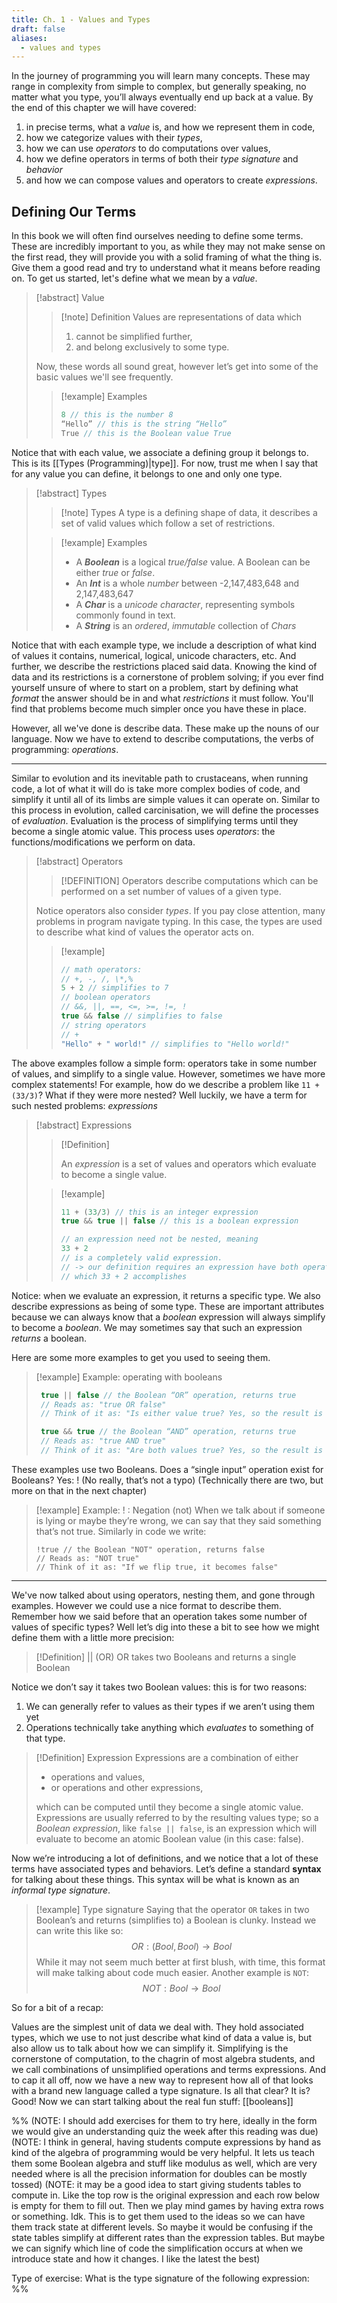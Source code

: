 ```yaml
---
title: Ch. 1 - Values and Types
draft: false
aliases:
  - values and types
---
```


In the journey of programming you will learn many concepts. These may range in complexity from simple to complex, but generally speaking, no matter what you type, you’ll always eventually end up back at a value. By the end of this chapter we will have covered:
 1. in precise terms, what a *value* is, and how we represent them in code,
 2. how we categorize values with their *types*,
 3. how we can use *operators* to do computations over values,
 4. how we define operators in terms of both their *type signature* and *behavior*
 5. and how we can compose values and operators to create *expressions*.

## Defining Our Terms

In this book we will often find ourselves needing to define some terms. These are incredibly important to you, as while they may not make sense on the first read, they will provide you with a solid framing of what the thing is. Give them a good read and try to understand what it means before reading on. To get us started, let's define what we mean by a *value*.

> [!abstract] Value
>> [!note]  Definition
>> Values are representations of data which 
>> 1. cannot be simplified further, 
> >2. and belong exclusively to some type.
>
>Now, these words all sound great, however let’s get into some of the basic values we'll see frequently.
>
>> [!example] Examples
> >```csharp
> >8 // this is the number 8
> >“Hello” // this is the string “Hello”
> >True // this is the Boolean value True
> >```

Notice that with each value, we associate a defining group it belongs to. This is its [[Types (Programming)|type]]. For now, trust me when I say that for any value you can define, it belongs to one and only one type.

> [!abstract] Types
>> [!note] Types
>> A type is a defining shape of data, it describes a set of valid values which follow a set of restrictions.
>
>> [!example] Examples
>> - A ***Boolean*** is a logical *true/false* value. A Boolean can be either *true* or *false*.
>> - An ***Int*** is a whole *number* between -2,147,483,648 and 2,147,483,647
>> - A ***Char*** is a *unicode character*, representing symbols commonly found in text.
>> - A ***String*** is an *ordered*, *immutable* collection of *Chars*

Notice that with each example type, we include a description of what kind of values it contains, numerical, logical, unicode characters, etc. And further, we describe the restrictions placed said data. Knowing the kind of data and its restrictions is a cornerstone of problem solving; if you ever find yourself unsure of where to start on a problem, start by defining what *format* the answer should be in and what *restrictions* it must follow. You'll find that problems become much simpler once you have these in place.

However, all we've done is describe data. These make up the nouns of our language. Now we have to extend to describe computations, the verbs of programming: *operations*.

---

Similar to evolution and its inevitable path to crustaceans, when running code, a lot of what it will do is take more complex bodies of code, and simplify it until all of its limbs are simple values it can operate on. Similar to this process in evolution, called carcinisation, we will define the processes of *evaluation*. Evaluation is the process of simplifying terms until they become a single atomic value. This process uses *operators*: the functions/modifications we perform on data.

> [!abstract] Operators 
>> [!DEFINITION] 
>> Operators describe computations which can be performed on a set number of values of a given type.
>
> Notice operators also consider *types*. If you pay close attention, many problems in program navigate typing. In this case, the types are used to describe what kind of values the operator acts on.
>> [!example] 
>>```csharp
>> // math operators:
>> // +, -, /, \*,%
>> 5 + 2 // simplifies to 7
>> // boolean operators
>> // &&, ||, ==, <=, >=, !=, !
>> true && false // simplifies to false
>> // string operators
>> // +
>> "Hello" + " world!" // simplifies to "Hello world!"
>>```
>


The above examples follow a simple form: operators take in some number of values, and simplify to a single value. However, sometimes we have more complex statements! For example, how do we describe a problem like `11 + (33/3)`? What if they were more nested? Well luckily, we have a term for such nested problems: *expressions*

>[!abstract] Expressions
>> [!Definition]
>> 
>> An *expression* is a set of values and operators which evaluate to become a single value.
> 
>>[!example] 
>>
>>```csharp
>>11 + (33/3) // this is an integer expression
>>true && true || false // this is a boolean expression
>>
>>// an expression need not be nested, meaning
>>33 + 2
>>// is a completely valid expression. 
>>// -> our definition requires an expression have both operators and values
>>// which 33 + 2 accomplishes
>>```
>
Notice: when we evaluate an expression, it returns a specific type. We also describe expressions as being of some type. These are important attributes because we can always know that a *boolean* expression will always simplify to become a *boolean*. We may sometimes say that such an expression *returns* a boolean.

Here are some more examples to get you used to seeing them.

> [!example] Example: operating with booleans
> ```csharp
>  true || false // the Boolean “OR” operation, returns true
>  // Reads as: "true OR false"
>  // Think of it as: "Is either value true? Yes, so the result is true"
>
>  true && true // the Boolean “AND” operation, returns true 
>  // Reads as: "true AND true"
>  // Think of it as: "Are both values true? Yes, so the result is true"

These examples use two Booleans. Does a “single input” operation exist for Booleans? Yes: ! (No really, that’s not a typo) (Technically there are two, but more on that in the next chapter)


> [!example] Example: ! : Negation (not)
> When we talk about if someone is lying or maybe they’re wrong, we can say that they said something that’s not true. Similarly in code we write:
> ```Csharp 
> !true // the Boolean "NOT" operation, returns false
> // Reads as: "NOT true"
> // Think of it as: "If we flip true, it becomes false"
> ```

--- 

We've now talked about using operators, nesting them, and gone through examples. However we could use a nice format to describe them. Remember how we said before that an operation takes some number of values of specific types? Well let’s dig into these a bit to see how we might define them with a little more precision:


> [!Definition] || (OR)
> OR takes two Booleans and returns a single Boolean

Notice we don’t say it takes two Boolean values: this is for two reasons:
1. We can generally refer to values as their types if we aren’t using them yet
2. Operations technically take anything which *evaluates* to something of that type.

> [!Definition] Expression
> Expressions are a combination of either
> -  operations and values, 
> - or operations and other expressions, 
 >
 >which can be computed until they become a single atomic value. Expressions are usually referred to by the resulting values type; so a *Boolean expression*, like `false || false`, is an expression which will evaluate to become an atomic Boolean value (in this case: false).
 >

Now we’re introducing a lot of definitions, and we notice that a lot of these terms have associated types and behaviors. Let’s define a standard **syntax** for talking about these things. This syntax will be what is known as an *informal type signature*.


> [!example] Type signature
> Saying that the operator `OR` takes in two Boolean’s and returns (simplifies to) a Boolean is clunky. Instead we can write this like so:
> $$OR : (Bool, Bool) \rightarrow Bool$$
> While it may not seem much better at first blush, with time, this format will make talking about code much easier. Another example is `NOT`:
> $$NOT: Bool \rightarrow Bool$$

So for a bit of a recap: 

Values are the simplest unit of data we deal with. They hold associated types, which we use to not just describe what kind of data a value is, but also allow us to talk about how we can simplify it. Simplifying is the cornerstone of computation, to the chagrin of most algebra students, and we call combinations of unsimplified operations and terms expressions. And to cap it all off, now we have a new way to represent how all of that looks with a brand new language called a type signature. Is all that clear? It is? Good! Now we can start talking about the real fun stuff: [[booleans]]


%% (NOTE: I should add exercises for them to try here, ideally in the form we would give an understanding quiz the week after this reading was due)
(NOTE: I think in general, having students compute expressions by hand as kind of the algebra of programming would be very helpful. It lets us teach them some Boolean algebra and stuff like modulus as well, which are very needed where is all the precision information for doubles can be mostly tossed)
(NOTE: it may be a good idea to start giving students tables to compute in. Like the top row is the original expression and each row below is empty for them to fill out. Then we play mind games by having extra rows or something. Idk. This is to get them used to the ideas so we can have them track state at different levels. So maybe it would be confusing if the state tables simplify at different rates than the expression tables. But maybe we can signify which line of code the simplification occurs at when we introduce state and how it changes. I like the latest the best)

Type of exercise:
What is the type signature of the following expression: %%
